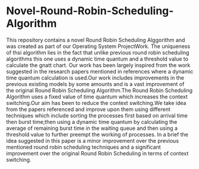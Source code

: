 # Novel-Round-Robin-Scheduling-Algorithm
This repository contains a novel Round Robin Scheduling Alggorithm and was created as part of our Operating System ProjectWork.
The uniqueness of thsi algorithm lies in the fact that unlike previous round robin scheduling algorithms this one uses a dynamic time quantum and a threshold value to calculate the gnatt chart.
Our work has been largely inspired from the work suggested in the research papers mentioned in references where a dynamic time quantum calculation is used.Our work includes improvements in the previous existing models by some amounts and is a vast improvement of the original Round Robin Scheduling Algorithm.The Round Robin Scheduling Algorithm uses a fixed value of time quantum which increases the context switching.Our aim has been to reduce the context switching.We take idea from the papers referenced and improve upon them using different techniques which include sorting the processes first based on arrival time then burst time;then using a dynamic time quantum by calculating the average of remaining burst time in the waiting queue and then using a threshold value to further preempt the working of processes. In a brief the idea suggested in this paper is a minor improvement over the previous mentioned round robin scheduling techniques and a significant improvement over the original Round Robin Scheduling in terms of context switching.
